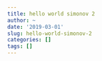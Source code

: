 ```yaml
---
title: hello world simonov 2
author: ~
date: '2019-03-01'
slug: hello-world-simonov-2
categories: []
tags: []
---
```


